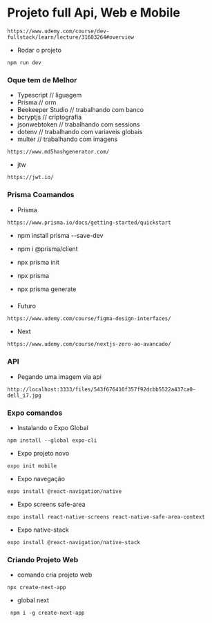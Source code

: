 # Projeto full Api, Web e Mobile
```
https://www.udemy.com/course/dev-fullstack/learn/lecture/31683264#overview

```
* Rodar o projeto
```
npm run dev
```
### Oque tem de Melhor
* Typescript // liguagem
* Prisma // orm
* Beekeeper Studio // trabalhando com banco
* bcryptjs // criptografia
* jsonwebtoken // trabalhando com sessions
* dotenv // trabalhando com variaveis globais
* multer // trabalhando com imagens
```
https://www.md5hashgenerator.com/
```
* jtw
```
https://jwt.io/
```

### Prisma Coamandos
* Prisma
```
https://www.prisma.io/docs/getting-started/quickstart
```
* npm install prisma --save-dev
* npm i @prisma/client
* npx prisma init

* npx prisma
* npx prisma generate

###
* Futuro
```
https://www.udemy.com/course/figma-design-interfaces/
```
* Next
```
https://www.udemy.com/course/nextjs-zero-ao-avancado/
```

### API

* Pegando uma imagem via api
```
http://localhost:3333/files/543f676410f357f92dcbb5522a437ca0-dell_i7.jpg
```

### Expo comandos

* Instalando o Expo Global
```
npm install --global expo-cli
```

* Expo projeto novo
```
expo init mobile
```

* Expo navegação
```
expo install @react-navigation/native
```

* Expo screens safe-area
```
expo install react-native-screens react-native-safe-area-context
```

* Expo  native-stack
```
expo install @react-navigation/native-stack
```

### Criando Projeto Web
* comando cria projeto web
```
npx create-next-app
```

* global next
```
 npm i -g create-next-app
```